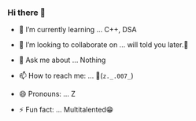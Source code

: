 ### Hi there 👋


- 🌱 I’m currently learning ... C++, DSA
- 👯 I’m looking to collaborate on ... will told you later.🥶

- 💬 Ask me about ... Nothing
- 📫 How to reach me: ... 🫠(`z._.007_`)
- 😄 Pronouns: ... Z
- ⚡ Fun fact: ...  Multitalented😁

